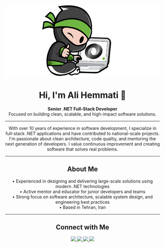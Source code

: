 ![](assets/MHeader.png)

<h1 align="center">Hi, I'm Ali Hemmati 👋</h1>

<p align="center">
  <strong>Senior .NET Full-Stack Developer</strong><br>
  Focused on building clean, scalable, and high-impact software solutions.
</p>

---

<p align="center">
With over 10 years of experience in software development, I specialize in full-stack .NET applications and have contributed to national-scale projects. I'm passionate about clean architecture, code quality, and mentoring the next generation of developers. I value continuous improvement and creating software that solves real problems.
</p>

---

<h2 align="center">About Me</h2>

<p align="center">
• Experienced in designing and delivering large-scale solutions using modern .NET technologies<br>
• Active mentor and educator for junior developers and teams<br>
• Strong focus on software architecture, scalable system design, and engineering best practices<br>
• Based in Tehran, Iran
</p>

---

<h2 align="center">Connect with Me</h2>

<p align="center"> 
  <a href="https://github.com/Hemmatiali" alt="GitHub">
    <img src="https://img.shields.io/badge/GitHub-black?logo=GitHub&logoColor=white&style=for-the-badge" />
  </a>
  <a href="https://linkedin.com/in/alihemmati1" alt="LinkedIn">
    <img src="https://img.shields.io/badge/LinkedIn-%230A66C2?logo=linkedin&logoColor=white&style=for-the-badge" />
  </a>
  <a href="https://stackoverflow.com/users/22922094/ali-hemmati" alt="Stack Overflow">
    <img src="https://img.shields.io/badge/Stack%20Overflow-%23F58025?logo=stackoverflow&logoColor=white&style=for-the-badge" />
  </a>
  <a href="https://codepen.io/Hematiali" alt="CodePen">
    <img src="https://img.shields.io/badge/CodePen-%23131417?logo=codepen&logoColor=white&style=for-the-badge" />
  </a>
</p>
